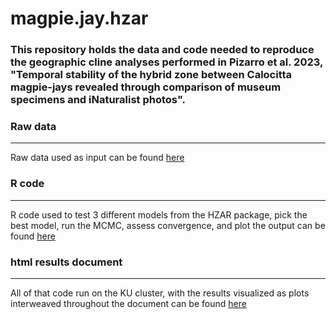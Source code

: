 # magpie.jay.hzar

### This repository holds the data and code needed to reproduce the geographic cline analyses performed in Pizarro et al. 2023, "Temporal stability of the hybrid zone between Calocitta magpie-jays revealed through comparison of museum specimens and iNaturalist photos".

### Raw data
-------
Raw data used as input can be found [here](https://github.com/DevonDeRaad/magpie.jay.hzar/blob/main/Magpie.Jay.data.updated.csv)

### R code
-------
R code used to test 3 different models from the HZAR package, pick the best model, run the MCMC, assess convergence, and plot the output can be found [here](https://github.com/DevonDeRaad/magpie.jay.hzar/blob/main/magpiejay.clines.cluster.Rmd)

### html results document
-------
All of that code run on the KU cluster, with the results visualized as plots interweaved throughout the document can be found [here](https://devonderaad.github.io/magpie.jay.hzar/magpiejay.clines.cluster.html)
